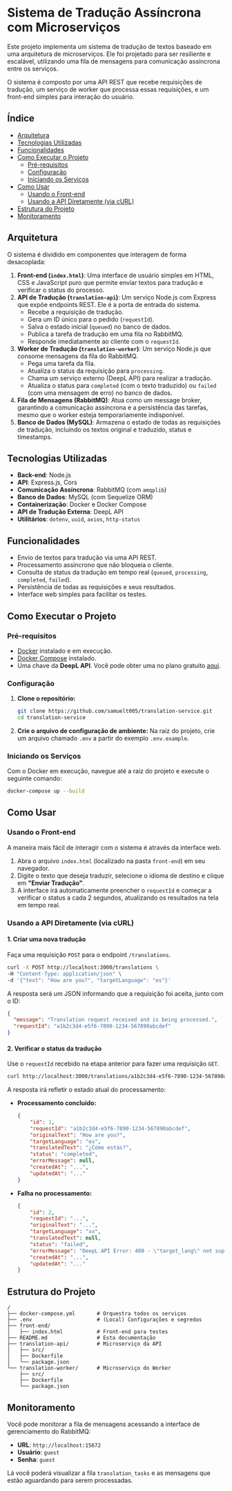 # Sistema de Tradução Assíncrona com Microserviços

Este projeto implementa um sistema de tradução de textos baseado em uma arquitetura de microserviços. Ele foi projetado para ser resiliente e escalável, utilizando uma fila de mensagens para comunicação assíncrona entre os serviços.

O sistema é composto por uma API REST que recebe requisições de tradução, um serviço de worker que processa essas requisições, e um front-end simples para interação do usuário.

## Índice

- [Arquitetura](#arquitetura)
- [Tecnologias Utilizadas](#tecnologias-utilizadas)
- [Funcionalidades](#funcionalidades)
- [Como Executar o Projeto](#como-executar-o-projeto)
  - [Pré-requisitos](#pré-requisitos)
  - [Configuração](#configuração)
  - [Iniciando os Serviços](#iniciando-os-serviços)
- [Como Usar](#como-usar)
  - [Usando o Front-end](#usando-o-front-end)
  - [Usando a API Diretamente (via cURL)](#usando-a-api-diretamente-via-curl)
- [Estrutura do Projeto](#estrutura-do-projeto)
- [Monitoramento](#monitoramento)

## Arquitetura

O sistema é dividido em componentes que interagem de forma desacoplada:

1.  **Front-end (`index.html`)**: Uma interface de usuário simples em HTML, CSS e JavaScript puro que permite enviar textos para tradução e verificar o status do processo.
2.  **API de Tradução (`translation-api`)**: Um serviço Node.js com Express que expõe endpoints REST. Ele é a porta de entrada do sistema.
    - Recebe a requisição de tradução.
    - Gera um ID único para o pedido (`requestId`).
    - Salva o estado inicial (`queued`) no banco de dados.
    - Publica a tarefa de tradução em uma fila no RabbitMQ.
    - Responde imediatamente ao cliente com o `requestId`.
3.  **Worker de Tradução (`translation-worker`)**: Um serviço Node.js que consome mensagens da fila do RabbitMQ.
    - Pega uma tarefa da fila.
    - Atualiza o status da requisição para `processing`.
    - Chama um serviço externo (DeepL API) para realizar a tradução.
    - Atualiza o status para `completed` (com o texto traduzido) ou `failed` (com uma mensagem de erro) no banco de dados.
4.  **Fila de Mensagens (RabbitMQ)**: Atua como um message broker, garantindo a comunicação assíncrona e a persistência das tarefas, mesmo que o worker esteja temporariamente indisponível.
5.  **Banco de Dados (MySQL)**: Armazena o estado de todas as requisições de tradução, incluindo os textos original e traduzido, status e timestamps.



## Tecnologias Utilizadas

- **Back-end**: Node.js
- **API**: Express.js, Cors
- **Comunicação Assíncrona**: RabbitMQ (com `amqplib`)
- **Banco de Dados**: MySQL (com Sequelize ORM)
- **Containerização**: Docker e Docker Compose
- **API de Tradução Externa**: DeepL API
- **Utilitários**: `dotenv`, `uuid`, `axios`, `http-status`

## Funcionalidades

-   Envio de textos para tradução via uma API REST.
-   Processamento assíncrono que não bloqueia o cliente.
-   Consulta de status da tradução em tempo real (`queued`, `processing`, `completed`, `failed`).
-   Persistência de todas as requisições e seus resultados.
-   Interface web simples para facilitar os testes.

## Como Executar o Projeto

### Pré-requisitos

-   [Docker](https://www.docker.com/get-started) instalado e em execução.
-   [Docker Compose](https://docs.docker.com/compose/install/) instalado.
-   Uma chave da **DeepL API**. Você pode obter uma no plano gratuito [aqui](https://www.deepl.com/pro-api).

### Configuração

1.  **Clone o repositório:**
    ```bash
    git clone https://github.com/samuelt005/translation-service.git
    cd translation-service
    ```

2.  **Crie o arquivo de configuração de ambiente:**
    Na raiz do projeto, crie um arquivo chamado `.env` a partir do exemplo `.env.example`.

### Iniciando os Serviços

Com o Docker em execução, navegue até a raiz do projeto e execute o seguinte comando:

```bash
docker-compose up --build
```

## Como Usar

### Usando o Front-end

A maneira mais fácil de interagir com o sistema é através da interface web.

1.  Abra o arquivo `index.html` (localizado na pasta `front-end`) em seu navegador.
2.  Digite o texto que deseja traduzir, selecione o idioma de destino e clique em **"Enviar Tradução"**.
3.  A interface irá automaticamente preencher o `requestId` e começar a verificar o status a cada 2 segundos, atualizando os resultados na tela em tempo real.

### Usando a API Diretamente (via cURL)

#### 1. Criar uma nova tradução

Faça uma requisição `POST` para o endpoint `/translations`.

```bash
curl -X POST http://localhost:3000/translations \
-H "Content-Type: application/json" \
-d '{"text": "How are you?", "targetLanguage": "es"}'
```

A resposta será um JSON informando que a requisição foi aceita, junto com o ID:

```json
{
  "message": "Translation request received and is being processed.",
  "requestId": "a1b2c3d4-e5f6-7890-1234-567890abcdef"
}
```

#### 2. Verificar o status da tradução

Use o `requestId` recebido na etapa anterior para fazer uma requisição `GET`.

```bash
curl http://localhost:3000/translations/a1b2c3d4-e5f6-7890-1234-567890abcdef
```

A resposta irá refletir o estado atual do processamento:

-   **Processamento concluído:**
    ```json
    {
        "id": 1,
        "requestId": "a1b2c3d4-e5f6-7890-1234-567890abcdef",
        "originalText": "How are you?",
        "targetLanguage": "es",
        "translatedText": "¿Cómo estás?",
        "status": "completed",
        "errorMessage": null,
        "createdAt": "...",
        "updatedAt": "..."
    }
    ```
-   **Falha no processamento:**
    ```json
    {
        "id": 2,
        "requestId": "...",
        "originalText": "...",
        "targetLanguage": "xx",
        "translatedText": null,
        "status": "failed",
        "errorMessage": "DeepL API Error: 400 - \"target_lang\" not supported.",
        "createdAt": "...",
        "updatedAt": "..."
    }
    ```

## Estrutura do Projeto

```
/
├── docker-compose.yml       # Orquestra todos os serviços
├── .env                     # (Local) Configurações e segredos
├── front-end/
│   ├── index.html           # Front-end para testes
├── README.md                # Esta documentação
├── translation-api/         # Microserviço da API
│   ├── src/
│   ├── Dockerfile
│   └── package.json
└── translation-worker/      # Microserviço do Worker
    ├── src/
    ├── Dockerfile
    └── package.json
```

## Monitoramento

Você pode monitorar a fila de mensagens acessando a interface de gerenciamento do RabbitMQ:

-   **URL**: `http://localhost:15672`
-   **Usuário**: `guest`
-   **Senha**: `guest`

Lá você poderá visualizar a fila `translation_tasks` e as mensagens que estão aguardando para serem processadas.
